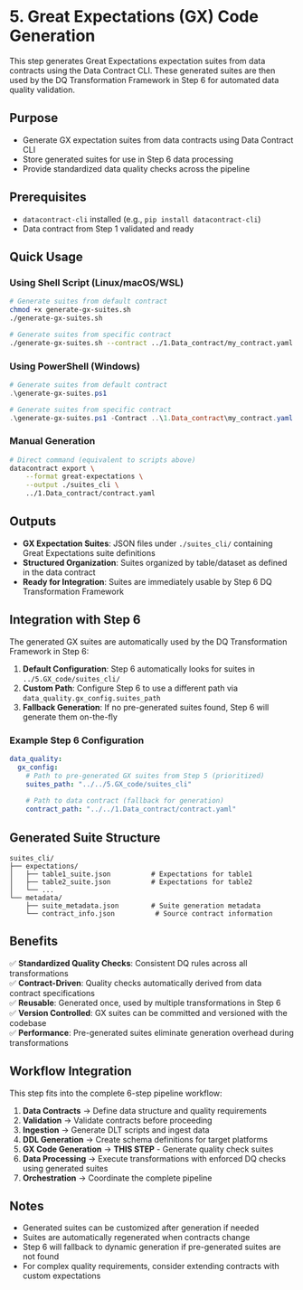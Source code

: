 # 5. Great Expectations (GX) Code Generation

This step generates Great Expectations expectation suites from data contracts using the Data Contract CLI. These generated suites are then used by the DQ Transformation Framework in Step 6 for automated data quality validation.

## Purpose
- Generate GX expectation suites from data contracts using Data Contract CLI
- Store generated suites for use in Step 6 data processing
- Provide standardized data quality checks across the pipeline

## Prerequisites
- `datacontract-cli` installed (e.g., `pip install datacontract-cli`)
- Data contract from Step 1 validated and ready

## Quick Usage

### Using Shell Script (Linux/macOS/WSL)
```bash
# Generate suites from default contract
chmod +x generate-gx-suites.sh
./generate-gx-suites.sh

# Generate suites from specific contract
./generate-gx-suites.sh --contract ../1.Data_contract/my_contract.yaml --output ./my_suites
```

### Using PowerShell (Windows)
```powershell
# Generate suites from default contract
.\generate-gx-suites.ps1

# Generate suites from specific contract
.\generate-gx-suites.ps1 -Contract ..\1.Data_contract\my_contract.yaml -Output .\my_suites
```

### Manual Generation
```bash
# Direct command (equivalent to scripts above)
datacontract export \
    --format great-expectations \
    --output ./suites_cli \
    ../1.Data_contract/contract.yaml
```

## Outputs
- **GX Expectation Suites**: JSON files under `./suites_cli/` containing Great Expectations suite definitions
- **Structured Organization**: Suites organized by table/dataset as defined in the data contract
- **Ready for Integration**: Suites are immediately usable by Step 6 DQ Transformation Framework

## Integration with Step 6

The generated GX suites are automatically used by the DQ Transformation Framework in Step 6:

1. **Default Configuration**: Step 6 automatically looks for suites in `../5.GX_code/suites_cli/`
2. **Custom Path**: Configure Step 6 to use a different path via `data_quality.gx_config.suites_path`
3. **Fallback Generation**: If no pre-generated suites found, Step 6 will generate them on-the-fly

### Example Step 6 Configuration
```yaml
data_quality:
  gx_config:
    # Path to pre-generated GX suites from Step 5 (prioritized)
    suites_path: "../../5.GX_code/suites_cli"
    
    # Path to data contract (fallback for generation)
    contract_path: "../../1.Data_contract/contract.yaml"
```

## Generated Suite Structure

```
suites_cli/
├── expectations/
│   ├── table1_suite.json          # Expectations for table1
│   ├── table2_suite.json          # Expectations for table2
│   └── ...
└── metadata/
    ├── suite_metadata.json        # Suite generation metadata
    └── contract_info.json          # Source contract information
```

## Benefits

✅ **Standardized Quality Checks**: Consistent DQ rules across all transformations  
✅ **Contract-Driven**: Quality checks automatically derived from data contract specifications  
✅ **Reusable**: Generated once, used by multiple transformations in Step 6  
✅ **Version Controlled**: GX suites can be committed and versioned with the codebase  
✅ **Performance**: Pre-generated suites eliminate generation overhead during transformations

## Workflow Integration

This step fits into the complete 6-step pipeline workflow:

1. **Data Contracts** → Define data structure and quality requirements
2. **Validation** → Validate contracts before proceeding  
3. **Ingestion** → Generate DLT scripts and ingest data
4. **DDL Generation** → Create schema definitions for target platforms
5. **GX Code Generation** → **THIS STEP** - Generate quality check suites
6. **Data Processing** → Execute transformations with enforced DQ checks using generated suites
7. **Orchestration** → Coordinate the complete pipeline

## Notes
- Generated suites can be customized after generation if needed
- Suites are automatically regenerated when contracts change
- Step 6 will fallback to dynamic generation if pre-generated suites are not found
- For complex quality requirements, consider extending contracts with custom expectations